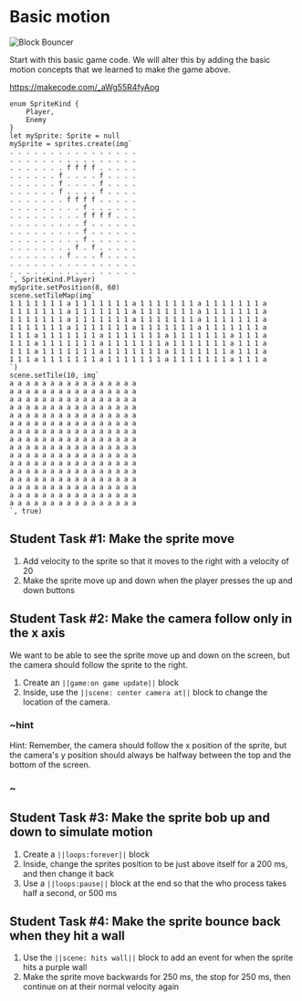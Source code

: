 # Basic motion

![Block Bouncer](/static/courses/csintro/review/block-bouncer.gif)

Start with this basic game code. We will alter this by adding the basic motion concepts that we learned to make the game above.

https://makecode.com/_aWg55R4fyAog

```blocks
enum SpriteKind {
    Player,
    Enemy
}
let mySprite: Sprite = null
mySprite = sprites.create(img`
. . . . . . . . . . . . . . . . 
. . . . . . . . . . . . . . . . 
. . . . . . . f f f f . . . . . 
. . . . . . f . . . . f . . . . 
. . . . . . f . . . . f . . . . 
. . . . . . f . . . . f . . . . 
. . . . . . . f f f f . . . . . 
. . . . . . . . . f . . . . . . 
. . . . . . . . . f f f f . . . 
. . . . . . . . . f . . . . . . 
. . . . . . . . . f . . . . . . 
. . . . . . . . . f . . . . . . 
. . . . . . . . f . f . . . . . 
. . . . . . . f . . . f . . . . 
. . . . . . . . . . . . . . . . 
. . . . . . . . . . . . . . . . 
`, SpriteKind.Player)
mySprite.setPosition(8, 60)
scene.setTileMap(img`
1 1 1 1 1 1 1 a 1 1 1 1 1 1 1 a 1 1 1 1 1 1 1 a 1 1 1 1 1 1 1 a 
1 1 1 1 1 1 1 a 1 1 1 1 1 1 1 a 1 1 1 1 1 1 1 a 1 1 1 1 1 1 1 a 
1 1 1 1 1 1 1 a 1 1 1 1 1 1 1 a 1 1 1 1 1 1 1 a 1 1 1 1 1 1 1 a 
1 1 1 1 1 1 1 a 1 1 1 1 1 1 1 a 1 1 1 1 1 1 1 a 1 1 1 1 1 1 1 a 
1 1 1 a 1 1 1 1 1 1 1 a 1 1 1 1 1 1 1 a 1 1 1 1 1 1 1 a 1 1 1 a 
1 1 1 a 1 1 1 1 1 1 1 a 1 1 1 1 1 1 1 a 1 1 1 1 1 1 1 a 1 1 1 a 
1 1 1 a 1 1 1 1 1 1 1 a 1 1 1 1 1 1 1 a 1 1 1 1 1 1 1 a 1 1 1 a 
1 1 1 a 1 1 1 1 1 1 1 a 1 1 1 1 1 1 1 a 1 1 1 1 1 1 1 a 1 1 1 a 
`)
scene.setTile(10, img`
a a a a a a a a a a a a a a a a 
a a a a a a a a a a a a a a a a 
a a a a a a a a a a a a a a a a 
a a a a a a a a a a a a a a a a 
a a a a a a a a a a a a a a a a 
a a a a a a a a a a a a a a a a 
a a a a a a a a a a a a a a a a 
a a a a a a a a a a a a a a a a 
a a a a a a a a a a a a a a a a 
a a a a a a a a a a a a a a a a 
a a a a a a a a a a a a a a a a 
a a a a a a a a a a a a a a a a 
a a a a a a a a a a a a a a a a 
a a a a a a a a a a a a a a a a 
a a a a a a a a a a a a a a a a 
a a a a a a a a a a a a a a a a 
`, true)
```

## Student Task #1: Make the sprite move

1. Add velocity to the sprite so that it moves to the right with a velocity of 20
2. Make the sprite move up and down when the player presses the up and down buttons

## Student Task #2: Make the camera follow only in the x axis

We want to be able to see the sprite move up and down on the screen, but the camera should follow the sprite to the right.

1. Create an ``||game:on game update||`` block 
2. Inside, use the ``||scene: center camera at||`` block to change the location of the camera. 

### ~hint

Hint: Remember, the camera should follow the x position of the sprite, but the camera's y position should always be halfway between the top and the bottom of the screen.

### ~

## Student Task #3: Make the sprite bob up and down to simulate motion

1. Create a ``||loops:forever||`` block
2. Inside, change the sprites position to be just above itself for a 200 ms, and then change it back
3. Use a ``||loops:pause||`` block at the end so that the who process takes half a second, or 500 ms

## Student Task #4: Make the sprite bounce back when they hit a wall

1. Use the ``||scene: hits wall||`` block to add an event for when the sprite hits a purple wall
2. Make the sprite move backwards for 250 ms, the stop for 250 ms, then continue on at their normal velocity again
